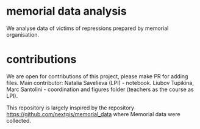 # memorial data analysis
We analyse data of victims of repressions prepared by memorial organisation.

# contributions 
We are open for contributions of this project, please make PR for adding files. 
Main contributor: Natalia Savelieva (LPI) - notebook. 
Liubov Tupikina, Marc Santolini - coordination and figures folder (teachers as the course as LPI).

This repository is largely inspired by the repository https://github.com/nextgis/memorial_data where Memorial data were collected.
